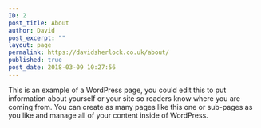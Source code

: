 ```yaml
---
ID: 2
post_title: About
author: David
post_excerpt: ""
layout: page
permalink: https://davidsherlock.co.uk/about/
published: true
post_date: 2018-03-09 10:27:56
---
```

This is an example of a WordPress page, you could edit this to put information about yourself or your site so readers know where you are coming from. You can create as many pages like this one or sub-pages as you like and manage all of your content inside of WordPress.